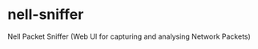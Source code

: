 nell-sniffer
============

Nell Packet Sniffer (Web UI for capturing and analysing Network Packets)
